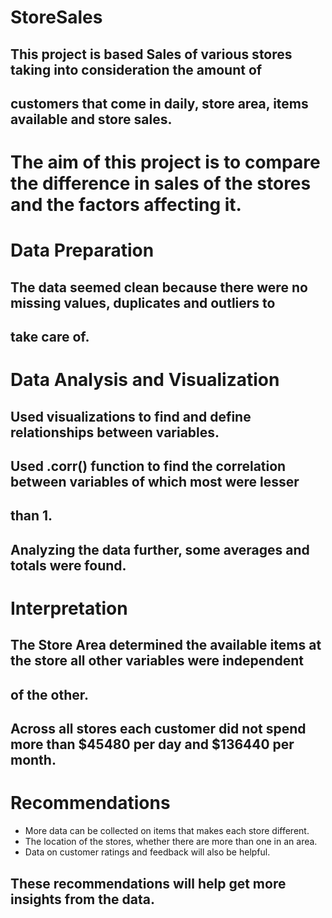 # StoreSales

## This project is based Sales of various stores taking into consideration the amount of 
## customers that come in daily, store area, items available and store sales.

# The aim of this project is to compare the difference in sales of the stores and the factors affecting it.

# Data Preparation
## The data seemed clean because there were no missing values, duplicates and outliers to 
## take care of.

# Data Analysis and Visualization
## Used visualizations to find and define relationships between variables.
## Used .corr() function to find the correlation between variables of which most were lesser
## than 1.
## Analyzing the data further, some averages and totals were found.

# Interpretation
## The Store Area determined the available items at the store all other variables were independent
## of the other.
## Across all stores each customer did not spend more than $45480 per day and $136440 per month.

# Recommendations
* More data can be collected on items that makes each store different. 
* The location of the stores, whether there are more than one in an area.
* Data on customer ratings and feedback will also be helpful.

## These recommendations will help get more insights from the data.   
  

